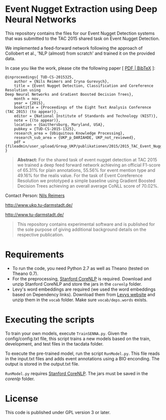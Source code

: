 # Event Nugget Extraction using Deep Neural Networks
This repository contains the files for our Event Nugget Detection systems that was submitted to the TAC 2015 shared task on Event Nugget Detection.

We implemented a feed-forward network following the approach of Collobert et al., 'NLP (almost) from scratch' and trained it on the provided data.


In case you like the work, please cite the following paper [ [PDF | BibTeX](https://www.ukp.tu-darmstadt.de/publications/details/?no_cache=1&tx_bibtex_pi1[pub_id]=TUD-CS-2015-1325) ]:

```
@inproceedings{	TUD-CS-2015325,
	author = {Nils Reimers and Iryna Gurevych},
	title = {Event Nugget Detection, Classification and Coreference Resolution using
Deep Neural Networks and Gradient Boosted Decision Trees},
	month = nov,
	year = {2015},
	booktitle = {Proceedings of the Eight Text Analysis Conference (TAC 2015) (to appear)},
	editor = {National Institute of Standards and Technology (NIST)},
	note = {(to appear)},
	location = {Gaithersburg, Maryland, USA},
	pubkey = {TUD-CS-2015-1325},
	research_area = {Ubiquitous Knowledge Processing},
	research_sub_area = {UKP_p_DARIAHDE, UKP_not_reviewed},
	pdf = {fileadmin/user_upload/Group_UKP/publikationen/2015/2015_TAC_Event_Nugget_Detection.pdf},
}
```

> **Abstract:** For the shared task of event nugget detection at TAC 2015 we trained a deep feed forward network achieving an official F1-score of 65.31% for plain annotations, 55.56% for event mention type and 49.16% for the realis value.
For the task of Event Coreference Resolution we prototyped a simple baseline using Gradient Boosted Decision Trees achieving an overall average CoNLL score of 70.02%.



Contact Person: [Nils Reimers](https://www.ukp.tu-darmstadt.de/people/doctoral-researchers/nils-reimers/?no_cache=1) 

http://www.ukp.tu-darmstadt.de/

http://www.tu-darmstadt.de/

> This repository contains experimental software and is published for the sole purpose of giving additional background details on the respective publication. 


# Requirements 
* To run the code, you need Python 2.7 as well as Theano (tested on Theano 0.7).
* For the preprocessing, [Stanford CoreNLP](http://stanfordnlp.github.io/CoreNLP/index.html) is required. Download and unzip Stanford CoreNLP and store the jars in the `corenlp` folder.
* Levy's word embeddings are required (we used the word embeddings based on Dependency links). Download them from [Levys website](https://levyomer.wordpress.com/2014/04/25/dependency-based-word-embeddings/) and unzip them in the `vocab` folder. Make sure `vocab/deps.words` exists.

# Executing the scripts
To train your own models, execute `TrainSENNA.py`. Given the config/config.txt file, this script trains a new models based on the train, development, and test files in the tacdata folder.

To execute the pre-trained model, run the script `RunModel.py`. This file reads in the input.txt files and adds event annotations using a BIO enconding. The output is stored in the output.txt file.

`RunModel.py` requires [Stanford CoreNLP](http://stanfordnlp.github.io/CoreNLP/index.html). The jars must be saved in the _corenlp_ folder.


# License 
This code is published under GPL version 3 or later. 
